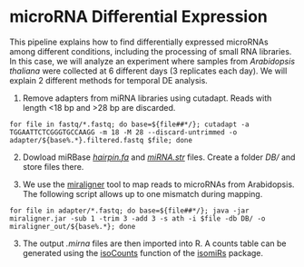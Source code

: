 # microRNA Differential Expression

This pipeline explains how to find differentially expressed microRNAs among different conditions, including the processing of small RNA libraries. In this case, we will analyze an experiment where samples from *Arabidopsis thaliana* were collected at 6 different days (3 replicates each day). We will explain 2 different methods for temporal DE analysis. 

1. Remove adapters from miRNA libraries using cutadapt. Reads with length <18 bp and >28 bp are discarded. 

```for file in fastq/*.fastq; do base=${file##*/}; cutadapt -a TGGAATTCTCGGGTGCCAAGG -m 18 -M 28 --discard-untrimmed -o adapter/${base%.*}.filtered.fastq $file; done```

2. Dowload miRBase [*hairpin.fa*](ftp://mirbase.org/pub/mirbase/CURRENT/hairpin.fa.zip) and [*miRNA.str*](ftp://mirbase.org/pub/mirbase/CURRENT/miRNA.str.zip) files. Create a folder *DB/* and store files there.

2. We use the [miraligner](https://code.google.com/p/seqbuster/wiki/miraligner) tool to map reads to microRNAs from Arabidopsis. The following script allows up to one mismatch during mapping.

```for file in adapter/*.fastq; do base=${file##*/}; java -jar miraligner.jar -sub 1 -trim 3 -add 3 -s ath -i $file -db DB/ -o miraligner_out/${base%.*}; done```

3. The output *.mirna* files are then imported into R. A counts table can be generated using the [isoCounts](http://lpantano.github.io/isomiRs/reference/isoCounts.html) function of the [isomiRs](https://bioconductor.org/packages/release/bioc/html/isomiRs.html) package.


